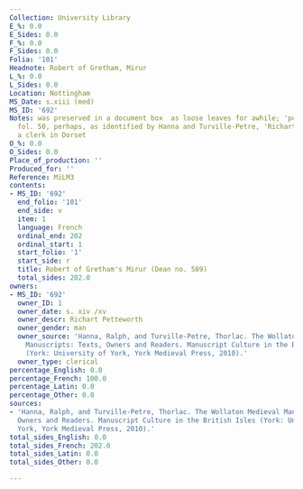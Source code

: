 ```yaml
---
Collection: University Library
E_%: 0.0
E_Sides: 0.0
F_%: 0.0
F_Sides: 0.0
Folia: '101'
Headnote: Robert of Gretham, Mirur
L_%: 0.0
L_Sides: 0.0
Location: Nottingham
MS_Date: s.xiii (med)
MS_ID: '692'
Notes: was preserved in a document box  as loose leaves for awhile; 'petteworth' on
  fol. 50, perhaps, as identified by Hanna and Turville-Petre, 'Richart Petteworth',
  a clerk in Dorset
O_%: 0.0
O_Sides: 0.0
Place_of_production: ''
Produced_for: ''
Reference: MiLM3
contents:
- MS_ID: '692'
  end_folio: '101'
  end_side: v
  item: 1
  language: French
  ordinal_end: 202
  ordinal_start: 1
  start_folio: '1'
  start_side: r
  title: Robert of Gretham's Mirur (Dean no. 589)
  total_sides: 202.0
owners:
- MS_ID: '692'
  owner_ID: 1
  owner_date: s. xiv /xv
  owner_descr: Richart Petteworth
  owner_gender: man
  owner_source: 'Hanna, Ralph, and Turville-Petre, Thorlac. The Wollaton Medieval
    Manuscripts: Texts, Owners and Readers. Manuscript Culture in the British Isles
    (York: University of York, York Medieval Press, 2010).'
  owner_type: clerical
percentage_English: 0.0
percentage_French: 100.0
percentage_Latin: 0.0
percentage_Other: 0.0
sources:
- 'Hanna, Ralph, and Turville-Petre, Thorlac. The Wollaton Medieval Manuscripts: Texts,
  Owners and Readers. Manuscript Culture in the British Isles (York: University of
  York, York Medieval Press, 2010).'
total_sides_English: 0.0
total_sides_French: 202.0
total_sides_Latin: 0.0
total_sides_Other: 0.0

---
```

